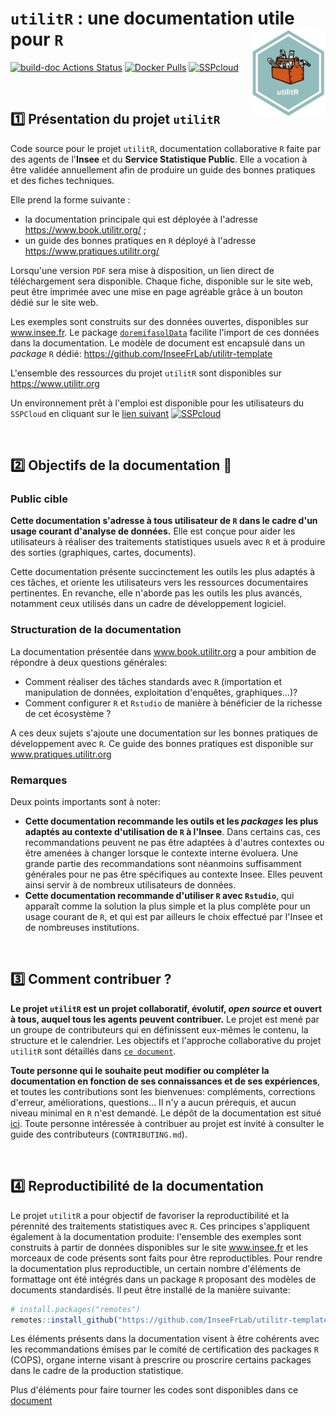 # `utilitR` : une documentation utile pour `R`  <a href='https://www.utilitr.org'><img src='resources/logo-utilitR.svg' align="right" height="139px" /></a>

<!-- badges: start -->
[![build-doc Actions Status](https://github.com/InseeFrLab/utilitR/workflows/Production%20de%20la%20documentation/badge.svg)](https://github.com/InseeFrLab/utilitR/actions)
[![Docker Pulls](https://img.shields.io/docker/pulls/inseefrlab/utilitr)](https://hub.docker.com/repository/docker/inseefrlab/utilitr/general)
[![SSPcloud](https://img.shields.io/badge/SSPcloud-Tester%20via%20SSP--cloud-informational?logo=R)](https://datalab.sspcloud.fr/launcher/inseefrlab-helm-charts-datascience/rstudio?autoLaunch=true&onyxia.friendlyName=«utilitr-tester»&init.personalInit=«https%253A%252F%252Fraw.githubusercontent.com%252FInseeFrLab%252FutilitR%252Fmaster%252Fresources%252Finit_9juin.sh»&service.image.version=«inseefrlab%2Futilitr%3A0.8.0»)

<!--[![Binder](https://mybinder.org/badge_logo.svg)](https://mybinder.org/v2/gl/linogaliana%2FdocumentationR/binder?urlpath=rstudio)--->
<!-- badges: end -->

<br>

## :one: Présentation du projet `utilitR`
 
Code source pour le projet `utilitR`, documentation collaborative `R` 
faite par des agents de l'**Insee** et du **Service Statistique Public**.
Elle a vocation à être validée annuellement afin de produire un guide des bonnes pratiques et des fiches techniques.

Elle prend la forme suivante :

* la documentation principale qui est déployée à l'adresse <https://www.book.utilitr.org/> ;
* un guide des bonnes pratiques en `R` déployé à l'adresse <https://www.pratiques.utilitr.org/>

Lorsqu'une version `PDF` sera mise à disposition, un lien direct de téléchargement sera 
disponible. Chaque fiche, disponible sur le site web, peut être imprimée
avec une mise en page agréable grâce à un bouton dédié sur le site web.

Les exemples sont construits sur des données ouvertes, disponibles sur www.insee.fr. 
Le package [`doremifasolData`](https://github.com/InseeFrLab/DoReMIFaSolData) facilite
l'import de ces données dans la documentation. Le modèle de document est
encapsulé dans un *package* `R` dédié: https://github.com/InseeFrLab/utilitr-template 

L'ensemble des ressources du projet `utilitR` sont disponibles sur https://www.utilitr.org

Un environnement prêt à l'emploi est disponible pour les utilisateurs du `SSPCloud` en cliquant
sur le [lien suivant](https://datalab.sspcloud.fr/launcher/inseefrlab-helm-charts-datascience/rstudio?autoLaunch=true&onyxia.friendlyName=«utilitr-tester»&init.personalInit=«https%3A%2F%2Fraw.githubusercontent.com%2FInseeFrLab%2FutilitR%2Fmaster%2Fresources%2Finit_9juin.sh»&service.image.version=«inseefrlab%2Futilitr%3A0.8.0») [![SSPcloud](https://img.shields.io/badge/SSPcloud-Tester%20via%20SSP--cloud-informational?logo=R)](https://datalab.sspcloud.fr/launcher/inseefrlab-helm-charts-datascience/rstudio?autoLaunch=true&onyxia.friendlyName=«utilitr-tester»&init.personalInit=«https%3A%2F%2Fraw.githubusercontent.com%2FInseeFrLab%2FutilitR%2Fmaster%2Fresources%2Finit_9juin.sh»&service.image.version=«inseefrlab%2Futilitr%3A0.8.0»)

<br>

## :two: Objectifs de la documentation :book:

### Public cible

**Cette documentation s'adresse à tous utilisateur de `R` dans le cadre d'un usage courant d'analyse de données.**
Elle est conçue pour aider les utilisateurs à réaliser des traitements statistiques usuels avec `R` et à produire des sorties (graphiques, cartes, documents).

Cette documentation présente succinctement les outils les plus adaptés à ces tâches, et oriente les utilisateurs vers les ressources documentaires pertinentes. En revanche, elle n'aborde pas les outils les plus avancés, notamment ceux utilisés dans un cadre de développement logiciel.

### Structuration de la documentation

La documentation présentée dans www.book.utilitr.org a pour ambition de répondre à deux questions générales:

* Comment réaliser des tâches standards avec `R` (importation et manipulation de données, exploitation d'enquêtes, graphiques...)?
* Comment configurer `R` et `Rstudio` de manière à bénéficier de la richesse de cet écosystème ?

A ces deux sujets s'ajoute une documentation sur les bonnes pratiques de développement avec `R`. 
Ce guide des bonnes pratiques est disponible sur www.pratiques.utilitr.org

### Remarques

Deux points importants sont à noter:

* **Cette documentation recommande les outils et les *packages* les plus adaptés au contexte d'utilisation de `R` à l'Insee**. Dans certains cas, ces recommandations peuvent ne pas être adaptées à d'autres contextes ou être amenées à changer lorsque le contexte interne évoluera. Une grande partie des recommandations sont néanmoins suffisamment générales pour ne pas être spécifiques au contexte Insee. Elles peuvent ainsi servir à de nombreux utilisateurs de données. 
* **Cette documentation recommande d'utiliser `R` avec `Rstudio`**, qui apparaît comme la solution la plus simple et la plus complète pour un usage courant de `R`, et qui est par ailleurs le choix effectué par l'Insee et de nombreuses institutions.

<br>

## :three: Comment contribuer ?

**Le projet `utilitR` est un projet collaboratif, évolutif, *open source* et ouvert à tous, auquel tous les agents peuvent contribuer.**
Le projet est mené par un groupe de contributeurs qui en définissent eux-mêmes le contenu, la structure
et le calendrier. Les objectifs et l'approche collaborative du projet `utilitR` sont détaillés dans [`ce document`](Manifeste.md).

**Toute personne qui le souhaite peut modifier ou compléter la documentation en fonction de ses connaissances et de ses expériences**, et toutes les contributions sont les bienvenues: compléments, corrections d'erreur, améliorations, questions... Il n'y a aucun prérequis, et aucun niveau minimal en `R` n'est demandé. Le dépôt de la documentation est situé [ici](https://github.com/InseeFrLab/utilitR). Toute personne intéressée à contribuer au projet est invité à consulter le guide des contributeurs (`CONTRIBUTING.md`).

<br>

## :four: Reproductibilité de la documentation

Le projet `utilitR` a pour objectif de favoriser la reproductibilité et
la pérennité des traitements statistiques avec `R`.
Ces principes s'appliquent également à la documentation produite: l'ensemble
des exemples sont construits à partir de données
disponibles sur le site www.insee.fr et les morceaux de code présents
sont faits pour être reproductibles. Pour rendre la documentation plus
reproductible, un certain nombre d'éléments de formattage ont été intégrés
dans un package `R` proposant des modèles de documents standardisés. Il
peut être installé de la manière suivante:

```r
# install.packages("remotes")
remotes::install_github("https://github.com/InseeFrLab/utilitr-template")
```

Les éléments présents dans la documentation visent à être cohérents avec
les recommandations émises par le comité de certification des packages `R` (COPS),
organe interne visant à prescrire ou proscrire certains packages dans le cadre
de la production statistique. 

Plus d'éléments pour faire tourner les codes sont disponibles 
dans ce [document](doc/extra_info.md)
